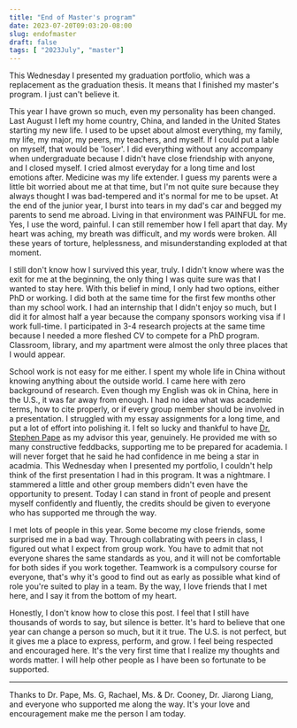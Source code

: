 ```yaml
---
title: "End of Master's program"
date: 2023-07-20T09:03:20-08:00
slug: endofmaster
draft: false
tags: [ "2023July", "master"]
---
```


This Wednesday I presented my graduation portfolio, which was a replacement as the graduation thesis. It means that I finished my master's program. I just can't believe it. 

This year I have grown so much, even my personality has been changed. Last August I left my home country, China, and landed in the United States starting my new life. I used to be upset about almost everything, my family, my life, my major, my peers, my teachers, and myself. If I could put a lable on myself, that would be 'loser'. I did everything without any accompany when undergraduate because I didn't have close friendship with anyone, and I closed myself. I cried almost everyday for a long time and lost emotions after. Medicine was my life extender. I guess my parents were a little bit worried about me at that time, but I'm not quite sure because they always thought I was bad-tempered and it's normal for me to be upset. At the end of the junior year, I burst into tears in my dad's car and begged my parents to send me abroad. Living in that environment was PAINFUL for me. Yes, I use the word, painful. I can still remember how I fell apart that day. My heart was aching, my breath was difficult, and my words were broken. All these years of torture, helplessness, and misunderstanding exploded at that moment. 

I still don't know how I survived this year, truly. I didn't know where was the exit for me at the beginning, the only thing I was quite sure was that I wanted to stay here. With this belief in mind, I only had two options, either PhD or working. I did both at the same time for the first few months other than my school work. I had an internship that I didn't enjoy so much, but I did it for almost half a year because the company sponsors working visa if I work full-time. I participated in 3-4 research projects at the same time because I needed a more fleshed CV to compete for a PhD program. Classroom, library, and my apartment were almost the only three places that I would appear. 

School work is not easy for me either. I spent my whole life in China without knowing anything about the outside world. I came here with zero background of research. Even though my English was ok in China, here in the U.S., it was far away from enough. I had no idea what was academic terms, how to cite properly, or if every group member should be involved in a presentation. I struggled with my essay assignments for a long time, and put a lot of effort into polishing it. I felt so lucky and thankful to have [Dr. Stephen Pape](https://education.jhu.edu/directory/stephen-j-pape-phd/) as my advisor this year, genuinely. He provided me with so many constructive feddbacks, supporting me to be prepared for academia. I will never forget that he said he had confidence in me being a star in acadmia. This Wednesday when I presented my portfolio, I couldn't help think of the first presentation I had in this program. It was a nightmare. I stammered a little and other group members didn't even have the opportunity to present. Today I can stand in front of people and present myself confidently and fluently, the credits should be given to everyone who has supported me through the way. 

I met lots of people in this year. Some become my close friends, some surprised me in a bad way. Through collabrating with peers in class, I figured out what I expect from group work. You have to admit that not everyone shares the same standards as you, and it will not be comfortable for both sides if you work together. Teamwork is a compulsory course for everyone, that's why it's good to find out as early as possible what kind of role you're suited to play in a team. By the way, I love friends that I met here, and I say it from the bottom of my heart.

Honestly, I don't know how to close this post. I feel that I still have thousands of words to say, but silence is better. It's hard to believe that one year can change a person so much, but it it true. The U.S. is not perfect, but it gives me a place to express, perform, and grow. I feel being respected and encouraged here. It's the very first time that I realize my thoughts and words matter. I will help other people as I have been so fortunate to be supported. 

---
Thanks to Dr. Pape, Ms. G, Rachael, Ms. & Dr. Cooney, Dr. Jiarong Liang, and everyone who supported me along the way. It's your love and encouragement make me the person I am today. 